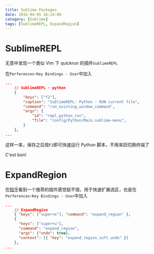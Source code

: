 ```yaml
---
title: Sublime Packages
date: 2016-04-05 16:24:00
category: [Sublime]
tags: [SublimeREPL, ExpandRegion]
---
```


# SublimeREPL

无意中发现一个类似 Vim 下 quickrun 的插件`SublimeREPL`

在`Perferences`-`Key Bindings - User`中加入

```json Default (OSX).sublime-keymap
...
    // SublimeREPL - python
    {
        "keys": ["f2"],
        "caption": "SublimeREPL: Python - RUN current file",
        "command": "run_existing_window_command",
        "args": {
            "id": "repl_python_run",
            "file": "config/Python/Main.sublime-menu",
        }
    },
...
```

这样一来，保存之后按`F2`即可快速运行 Python 脚本，不用来回切换终端了

C'est bon!

# ExpandRegion

在[知乎](https://www.zhihu.com/question/24896283)看到一个推荐的插件感觉挺不错，用于快速扩展选区，也是在`Perferences`-`Key Bindings - User`中加入

```json Default (OSX).sublime-keymap
...
    // ExpandRegion
    { "keys": ["super+e"], "command": "expand_region" },
    {
      "keys": ["super+u"],
      "command": "expand_region",
      "args": {"undo": true},
      "context": [{ "key": "expand_region_soft_undo" }]
    },
...
```
